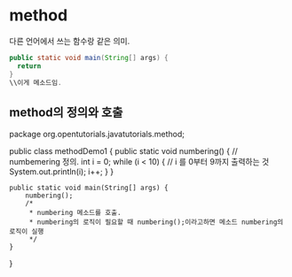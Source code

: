# method
다른 언어에서 쓰는 함수랑 같은 의미.

```java
public static void main(String[] args) {
  return
}
\\이게 메소드임.
```

## method의 정의와 호출

package org.opentutorials.javatutorials.method;
 
public class methodDemo1 {
    public static void numbering() { // numbemering 정의. 
        int i = 0;
        while (i < 10) { // i 를 0부터 9까지 출력하는 것
            System.out.println(i);
            i++;
        }
    }
 
    public static void main(String[] args) {
        numbering(); 
        /* 
         * numbering 메소드를 호출.
         * numbering의 로직이 필요할 때 numbering();이라고하면 메소드 numbering의 로직이 실행
         */
    }
}
```

